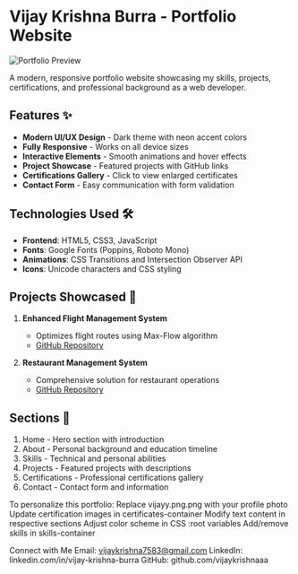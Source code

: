 # Vijay Krishna Burra - Portfolio Website

![Portfolio Preview](https://images.unsplash.com/photo-1555066931-4365d14bab8c?q=80&w=2070&auto=format&fit=crop)

A modern, responsive portfolio website showcasing my skills, projects, certifications, and professional background as a web developer.

## Features ✨
- **Modern UI/UX Design** - Dark theme with neon accent colors
- **Fully Responsive** - Works on all device sizes
- **Interactive Elements** - Smooth animations and hover effects
- **Project Showcase** - Featured projects with GitHub links
- **Certifications Gallery** - Click to view enlarged certificates
- **Contact Form** - Easy communication with form validation

## Technologies Used 🛠️
- **Frontend**: HTML5, CSS3, JavaScript
- **Fonts**: Google Fonts (Poppins, Roboto Mono)
- **Animations**: CSS Transitions and Intersection Observer API
- **Icons**: Unicode characters and CSS styling

## Projects Showcased 🚀
1. **Enhanced Flight Management System**
   - Optimizes flight routes using Max-Flow algorithm
   - [GitHub Repository](https://github.com/vijaykrishnaaa/flightmanagementusingminmaxflow)

2. **Restaurant Management System**
   - Comprehensive solution for restaurant operations
   - [GitHub Repository](https://github.com/vijaykrishnaaa/restaurantproj)

## Sections 📑
1. Home - Hero section with introduction
2. About - Personal background and education timeline
3. Skills - Technical and personal abilities
4. Projects - Featured projects with descriptions
5. Certifications - Professional certifications gallery
6. Contact - Contact form and information

To personalize this portfolio:
Replace vijayy.png.png with your profile photo
Update certification images in certificates-container
Modify text content in respective sections
Adjust color scheme in CSS :root variables
Add/remove skills in skills-container

Connect with Me
Email: vijaykrishna7583@gmail.com
LinkedIn: linkedin.com/in/vijay-krishna-burra
GitHub: github.com/vijaykrishnaaa
